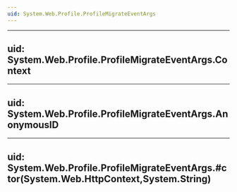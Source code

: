 ```yaml
---
uid: System.Web.Profile.ProfileMigrateEventArgs
---
```


---
uid: System.Web.Profile.ProfileMigrateEventArgs.Context
---

---
uid: System.Web.Profile.ProfileMigrateEventArgs.AnonymousID
---

---
uid: System.Web.Profile.ProfileMigrateEventArgs.#ctor(System.Web.HttpContext,System.String)
---
